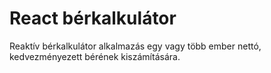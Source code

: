 <h1>React bérkalkulátor</h1>

<p>Reaktív bérkalkulátor alkalmazás egy vagy több ember nettó, kedvezményezett bérének kiszámítására.</p>
